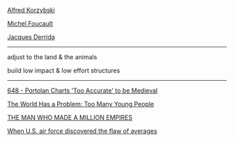 <a href="https://www.wikiwand.com/en/Alfred_Korzybski" target="_blank">Alfred Korzybski</a>

<a href="https://www.wikiwand.com/en/Michel_Foucault" target="_blank">Michel Foucault</a>

<a href="https://www.wikiwand.com/en/Jacques_Derrida" target="_blank">Jacques Derrida</a>

---

adjust to the land & the animals

build low impact & low effort structures

---

<a href="http://bigthink.com/strange-maps/648-portolan-charts-too-accurate-to-be-medieval" target="_blank">648 - Portolan Charts 'Too Accurate' to be Medieval</a>

<a href="http://www.nytimes.com/2016/03/06/sunday-review/the-world-has-a-problem-too-many-young-people.html" target="_blank">The World Has a Problem: Too Many Young People</a>

<a href="http://www.polygon.com/features/2016/3/4/11158134/the-man-who-made-a-million-empires" target="_blank">THE MAN WHO MADE A MILLION EMPIRES</a>

<a href="https://www.thestar.com/news/insight/2016/01/16/when-us-air-force-discovered-the-flaw-of-averages.html" target="_blank">When U.S. air force discovered the flaw of averages</a>
